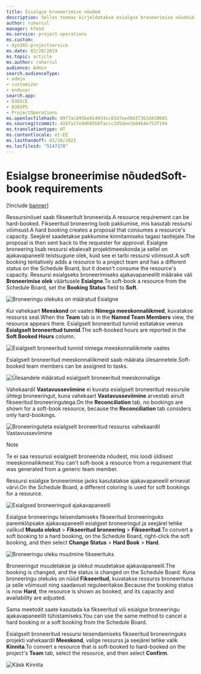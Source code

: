 ```yaml
---
title: Esialgse broneerimise nõuded
description: Selles teemas kirjeldatakse esialgse broneerimise nõudeid.
author: ruhercul
manager: kfend
ms.service: project-operations
ms.custom:
- dyn365-projectservice
ms.date: 03/28/2019
ms.topic: article
ms.author: ruhercul
audience: Admin
search.audienceType:
- admin
- customizer
- enduser
search.app:
- D365CE
- D365PS
- ProjectOperations
ms.openlocfilehash: 09f7acb95be014034cc03d7eed9d37363d430601
ms.sourcegitcommit: 418fa1fe9d605b8faccc2d5dee1b04b4e753f194
ms.translationtype: HT
ms.contentlocale: et-EE
ms.lasthandoff: 02/10/2021
ms.locfileid: "5147378"
---
```

# <a name="soft-book-requirements"></a><span data-ttu-id="0dd7c-103">Esialgse broneerimise nõuded</span><span class="sxs-lookup"><span data-stu-id="0dd7c-103">Soft-book requirements</span></span>

[!include [banner](../includes/psa-now-project-operations.md)]

<span data-ttu-id="0dd7c-104">Ressursinõuet saab fikseeritult broneerida.</span><span class="sxs-lookup"><span data-stu-id="0dd7c-104">A resource requirement can be hard-booked.</span></span> <span data-ttu-id="0dd7c-105">Fikseeritud broneering loob pakkumise, mis kasutab ressursi võimsust.</span><span class="sxs-lookup"><span data-stu-id="0dd7c-105">A hard booking creates a proposal that consumes a resource's capacity.</span></span> <span data-ttu-id="0dd7c-106">Seejärel saadetakse pakkumine kinnitamiseks tagasi taotlejale.</span><span class="sxs-lookup"><span data-stu-id="0dd7c-106">The proposal is then sent back to the requester for approval.</span></span> <span data-ttu-id="0dd7c-107">Esialgne broneering lisab ressursi ebalevalt projektimeeskonda ja sellel on ajakavapaneelil teistsugune olek, kuid see ei tarbi ressursi võimsust.</span><span class="sxs-lookup"><span data-stu-id="0dd7c-107">A soft booking tentatively adds a resource to a project team and has a different status on the Schedule Board, but it doesn't consume the resource's capacity.</span></span> <span data-ttu-id="0dd7c-108">Ressursi esialgseks broneerimiseks ajakavapaneelilt määrake väli **Broneerimise olek** väärtusele **Esialgne**.</span><span class="sxs-lookup"><span data-stu-id="0dd7c-108">To soft-book a resource from the Schedule Board, set the **Booking Status** field to **Soft**.</span></span>

![Broneeringu olekuks on määratud Esialgne](media/Resource-Management-image77.png)

<span data-ttu-id="0dd7c-110">Kui vahekaart **Meeskond** on vaates **Nimega meeskonnaliikmed**, kuvatakse ressurss seal.</span><span class="sxs-lookup"><span data-stu-id="0dd7c-110">When the **Team** tab is in the **Named Team Members** view, the resource appears there.</span></span> <span data-ttu-id="0dd7c-111">Esialgselt broneeritud tunnid esitatakse veerus **Esialgselt broneeritud tunnid**.</span><span class="sxs-lookup"><span data-stu-id="0dd7c-111">The soft-booked hours are reported in the **Soft Booked Hours** column.</span></span>

![Esialgselt broneeritud tunnid nimega meeskonnaliikmete vaates](media/Resource-Management-image78.png)

<span data-ttu-id="0dd7c-113">Esialgselt broneeritud meeskonnaliikmeid saab määrata ülesannetele.</span><span class="sxs-lookup"><span data-stu-id="0dd7c-113">Soft-booked team members can be assigned to tasks.</span></span>

![Ülesandele määratud esialgselt broneeritud meeskonnaliige](media/Resource-Management-image79.png)

<span data-ttu-id="0dd7c-115">Vahekaardil **Vastavusseviimine** ei kuvata esialgselt broneeritud ressursile ühtegi broneeringut, kuna vahekaart **Vastavusseviimine** arvestab ainult fikseeritud broneeringutega.</span><span class="sxs-lookup"><span data-stu-id="0dd7c-115">On the **Reconciliation** tab, no bookings are shown for a soft-book resource, because the **Reconciliation** tab considers only hard-bookings.</span></span>

![Broneeringuteta esialgselt broneeritud ressurss vahekaardil Vastavusseviimine](media/Resource-Management-image80.png)

> [!NOTE]
> <span data-ttu-id="0dd7c-117">Te ei saa ressurssi esialgselt broneerida nõudest, mis loodi üldisest meeskonnaliikmest.</span><span class="sxs-lookup"><span data-stu-id="0dd7c-117">You can't soft-book a resource from a requirement that was generated from a generic team member.</span></span>

<span data-ttu-id="0dd7c-118">Ressursi esialgse broneerimise jaoks kasutatakse ajakavapaneelil erinevat värvi.</span><span class="sxs-lookup"><span data-stu-id="0dd7c-118">On the Schedule Board, a different coloring is used for soft bookings for a resource.</span></span>

![Esialgsed broneeringud ajakavapaneelil](media/Resource-Management-image81.png)

<span data-ttu-id="0dd7c-120">Esialgse broneeringu teisendamiseks fikseeritud broneeringuks paremklõpsake ajakavapaneelil esialgset broneeringut ja seejärel tehke valikud **Muuda olekut** \> **Fikseeritud broneering** \> **Fikseeritud**.</span><span class="sxs-lookup"><span data-stu-id="0dd7c-120">To convert a soft booking to a hard booking, on the Schedule Board, right-click the soft booking, and then select **Change Status** \> **Hard Book** \> **Hard**.</span></span>

![Broneeringu oleku muutmine fikseerituks](media/Resource-Management-image82.png)

<span data-ttu-id="0dd7c-122">Broneeringut muudetakse ja olekut muudetakse ajakavapaneelil.</span><span class="sxs-lookup"><span data-stu-id="0dd7c-122">The booking is changed, and the status is changed on the Schedule Board.</span></span> <span data-ttu-id="0dd7c-123">Kuna broneeringu olekuks on nüüd **Fikseeritud**, kuvatakse ressurss broneerituna ja selle võimsust ning saadavust reguleeritakse.</span><span class="sxs-lookup"><span data-stu-id="0dd7c-123">Because the booking status is now **Hard**, the resource is shown as booked, and its capacity and availability are adjusted.</span></span>

<span data-ttu-id="0dd7c-124">Sama meetodit saate kasutada ka fikseeritud või esialgse broneeringu ajakavapaneelilt tühistamiseks.</span><span class="sxs-lookup"><span data-stu-id="0dd7c-124">You can use the same method to cancel a hard booking or a soft booking from the Schedule Board.</span></span>

<span data-ttu-id="0dd7c-125">Esialgselt broneeritud ressursi teisendamiseks fikseeritud broneeringuks projekti vahekaardil **Meeskond**, valige ressurss ja seejärel tehke valik **Kinnita**.</span><span class="sxs-lookup"><span data-stu-id="0dd7c-125">To convert a resource that is soft-booked to hard-booked on the project's **Team** tab, select the resource, and then select **Confirm**.</span></span>

![Käsk Kinnita](media/Resource-Management-image83.png)
